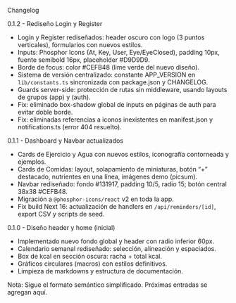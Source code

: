 Changelog

0.1.2 - Rediseño Login y Register
- Login y Register rediseñados: header oscuro con logo (3 puntos verticales), formularios con nuevos estilos.
- Inputs: Phosphor Icons (At, Key, User, Eye/EyeClosed), padding 10px, fuente semibold 16px, placeholder #D9D9D9.
- Borde de focus: color #CEFB48 (lime verde del nuevo diseño).
- Sistema de versión centralizado: constante APP_VERSION en `lib/constants.ts` sincronizada con package.json y CHANGELOG.
- Guards server-side: protección de rutas sin middleware, usando layouts de grupos (app) y (auth).
- Fix: eliminado box-shadow global de inputs en páginas de auth para evitar doble borde.
- Fix: eliminadas referencias a iconos inexistentes en manifest.json y notifications.ts (error 404 resuelto).

0.1.1 - Dashboard y Navbar actualizados
- Cards de Ejercicio y Agua con nuevos estilos, iconografía contorneada y ejemplos.
- Cards de Comidas: layout, solapamiento de miniaturas, botón “+” destacado, nutrientes en una línea, imágenes demo (picsum).
- Navbar rediseñado: fondo #131917, padding 10/5, radio 15; botón central 38x38 #CEFB48.
- Migración a `@phosphor-icons/react` v2 en toda la app.
- Fix build Next 16: actualización de handlers en `/api/reminders/[id]`, export CSV y scripts de seed.

0.1.0 - Diseño header y home (inicial)
- Implementado nuevo fondo global y header con radio inferior 60px.
- Calendario semanal rediseñado: selección, alineación y espaciados.
- Box de kcal en sección oscura: racha + total kcal.
- Gráficos circulares (macros) con estilos definitivos.
- Limpieza de markdowns y estructura de documentación.

Nota: Sigue el formato semántico simplificado. Próximas entradas se agregan aquí.

